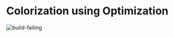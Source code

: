 # Colorization using Optimization

<img src="https://github.com/soumik12345/colorization-using-optimization/workflows/test/badge.svg" alt="build-failing">
